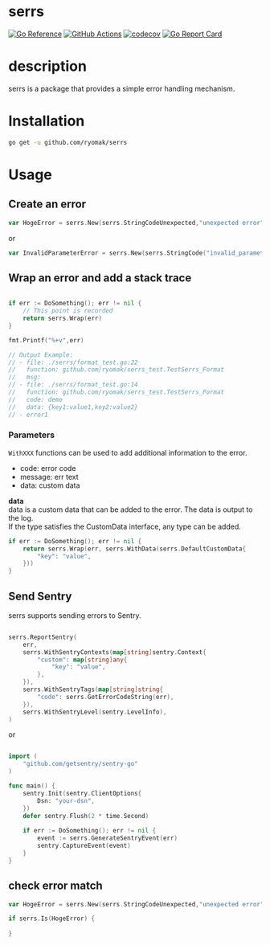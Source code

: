 # serrs


[![Go Reference](https://pkg.go.dev/badge/github.com/ryomak/serrs.svg)](https://pkg.go.dev/github.com/ryomak/serrs)
[![GitHub Actions](https://github.com/ryomak/serrs/workflows/test/badge.svg)](https://github.com/ryomak/serrs/actions?query=workflows%3Atest)
[![codecov](https://codecov.io/gh/ryomak/serrs/branch/master/graph/badge.svg)](https://codecov.io/gh/ryomak/serrs)
[![Go Report Card](https://goreportcard.com/badge/github.com/ryomak/serrs)](https://goreportcard.com/report/github.com/ryomak/serrs)


# description

serrs is a package that provides a simple error handling mechanism.



# Installation

```bash
go get -u github.com/ryomak/serrs
```

# Usage
## Create an error
```go
var HogeError = serrs.New(serrs.StringCodeUnexpected,"unexpected error")
```

or 

```go
var InvalidParameterError = serrs.New(serrs.StringCode("invalid_parameter"),"invalid parameter error")
```

## Wrap an error and add a stack trace
```go

if err := DoSomething(); err != nil {
    // This point is recorded
    return serrs.Wrap(err)
}

fmt.Printf("%+v",err)

// Output Example:
// - file: ./serrs/format_test.go:22
//   function: github.com/ryomak/serrs_test.TestSerrs_Format
//   msg: 
// - file: ./serrs/format_test.go:14
//   function: github.com/ryomak/serrs_test.TestSerrs_Format
//   code: demo
//   data: {key1:value1,key2:value2}
// - error1
```

### Parameters
`WithXXX` functions can be used to add additional information to the error.
- code: error code
- message: err text
- data: custom data

**data**  
data is a custom data that can be added to the error. The data is output to the log.  
If the type satisfies the CustomData interface, any type can be added.

```go
if err := DoSomething(); err != nil {
    return serrs.Wrap(err, serrs.WithData(serrs.DefaultCustomData{
        "key": "value",
    }))
}
```

## Send Sentry
serrs supports sending errors to Sentry.
```go

serrs.ReportSentry(
	err,
	serrs.WithSentryContexts(map[string]sentry.Context{
		"custom": map[string]any{
			"key": "value",
		},
	}),
	serrs.WithSentryTags(map[string]string{
		"code": serrs.GetErrorCodeString(err),
	}),
	serrs.WithSentryLevel(sentry.LevelInfo),
)
```

or 

```go

import (
    "github.com/getsentry/sentry-go"
)

func main() {
    sentry.Init(sentry.ClientOptions{
        Dsn: "your-dsn",
    })
    defer sentry.Flush(2 * time.Second)
	
    if err := DoSomething(); err != nil {
        event := serrs.GenerateSentryEvent(err)
        sentry.CaptureEvent(event)
    }
}
```

## check error match
```go
var HogeError = serrs.New(serrs.StringCodeUnexpected,"unexpected error")

if serrs.Is(HogeError) {
    
}
```